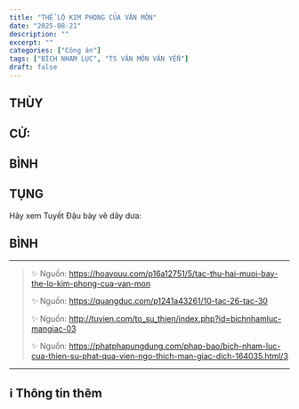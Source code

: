```yaml
---
title: "THỂ LỘ KIM PHONG CỦA VÂN MÔN"
date: "2025-08-21"
description: ""
excerpt: ""
categories: ["Công án"]
tags: ["BÍCH NHAM LỤC", "TS VÂN MÔN VĂN YỂN"]
draft: false
---
```


## THÙY

> 

## CỬ:

> 

## BÌNH



## TỤNG

Hãy xem Tuyết Đậu bày vẽ dây dưa:

> 

## BÌNH



***

> ✨ Nguồn: https://hoavouu.com/p16a12751/5/tac-thu-hai-muoi-bay-the-lo-kim-phong-cua-van-mon
>
> ✨ Nguồn: https://quangduc.com/p1241a43261/10-tac-26-tac-30
>
> ✨ Nguồn: http://tuvien.com/to_su_thien/index.php?id=bichnhamluc-mangiac-03
>
> ✨ Nguồn: https://phatphapungdung.com/phap-bao/bich-nham-luc-cua-thien-su-phat-qua-vien-ngo-thich-man-giac-dich-164035.html/3

***

## ℹ️ Thông tin thêm

[^1]: ⭐️  <a href="https://blog.phapthihoi.org/gt-member/ts-van-mon-van-yen/" target="_blank">TS VÂN MÔN VĂN YỂN</a>



